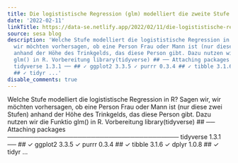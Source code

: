 ```yaml
---
title: Die logististische Regression (glm) modelliert die zweite Stufe
date: '2022-02-11'
linkTitle: https://data-se.netlify.app/2022/02/11/die-logististische-regression-glm-modelliert-die-zweite-stufe/
source: sesa blog
description: 'Welche Stufe modelliert die logististische Regression in R? Sagen wir,
  wir möchten vorhersagen, ob eine Person Frau oder Mann ist (nur diese zwei Stufen)
  anhand der Höhe des Trinkgelds, das diese Person gibt. Dazu nutzen wir die Funktio
  glm() in R. Vorbereitung library(tidyverse) ## ── Attaching packages ───────────────────────────────────────
  tidyverse 1.3.1 ── ## ✓ ggplot2 3.3.5 ✓ purrr 0.3.4 ## ✓ tibble 3.1.6 ✓ dplyr 1.0.8
  ## ✓ tidyr ...'
disable_comments: true
---
```

Welche Stufe modelliert die logististische Regression in R? Sagen wir, wir möchten vorhersagen, ob eine Person Frau oder Mann ist (nur diese zwei Stufen) anhand der Höhe des Trinkgelds, das diese Person gibt. Dazu nutzen wir die Funktio glm() in R. Vorbereitung library(tidyverse) ## ── Attaching packages ─────────────────────────────────────── tidyverse 1.3.1 ── ## ✓ ggplot2 3.3.5 ✓ purrr 0.3.4 ## ✓ tibble 3.1.6 ✓ dplyr 1.0.8 ## ✓ tidyr ...